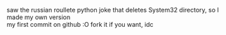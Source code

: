 saw the russian roullete python joke that deletes System32 directory, so I made my own version                                                       
my first commit on github :O
fork it if you want, idc
